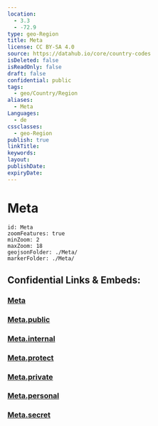 ```yaml
---
location:
  - 3.3
  - -72.9
type: geo-Region
title: Meta
license: CC BY-SA 4.0
source: https://datahub.io/core/country-codes
isDeleted: false
isReadOnly: false
draft: false
confidential: public
tags:
  - geo/Country/Region
aliases:
  - Meta
Languages:
  - de
cssclasses:
  - geo-Region
publish: true
linkTitle:
keywords:
layout:
publishDate:
expiryDate:
---
```


# Meta

```leaflet
id: Meta
zoomFeatures: true 
minZoom: 2 
maxZoom: 18
geojsonFolder: ./Meta/
markerFolder: ./Meta/
```


## Confidential Links & Embeds: 

### [Meta](/_Standards/Earth/Continent/America~South/Colombia/departments~Colombia/Meta.md) 

### [Meta.public](/_public/Earth/Continent/America~South/Colombia/departments~Colombia/Meta.public.md) 

### [Meta.internal](/_internal/Earth/Continent/America~South/Colombia/departments~Colombia/Meta.internal.md) 

### [Meta.protect](/_protect/Earth/Continent/America~South/Colombia/departments~Colombia/Meta.protect.md) 

### [Meta.private](/_private/Earth/Continent/America~South/Colombia/departments~Colombia/Meta.private.md) 

### [Meta.personal](/_personal/Earth/Continent/America~South/Colombia/departments~Colombia/Meta.personal.md) 

### [Meta.secret](/_secret/Earth/Continent/America~South/Colombia/departments~Colombia/Meta.secret.md)

